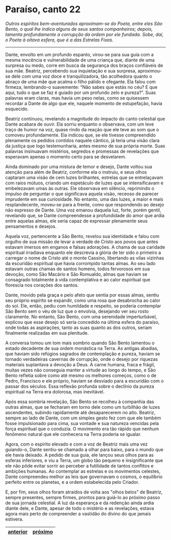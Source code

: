 # Paraíso, canto 22

_Outros espíritos bem-aventurados aproximam-se do Poeta, entre eles São Bento, o qual lhe indica alguns de seus santos companheiros; depois, lamenta profundamente a corrupção da ordem por ele fundada. Sobe, daí, o Poeta à oitava esfera, que é a das Estrelas Fixas._

---

Dante, envolto em um profundo espanto, virou-se para sua guia com a mesma inocência e vulnerabilidade de uma criança que, diante de uma surpresa ou medo, corre em busca da segurança dos braços confiáveis de sua mãe. Beatriz, percebendo sua inquietação e sua surpresa, aproximou-se dele com uma voz doce e tranquilizadora, tão acolhedora quanto o abraço de uma mãe que acalma o filho pálido e ofegante. Ela falou com firmeza, lembrando-o suavemente: “Não sabes que estás no céu? E que aqui, tudo o que se faz é guiado por um profundo zelo e pureza?”. Suas palavras eram claras, mas havia um peso nelas, como se quisessem recordar a Dante de algo que ele, naquele momento de estupefação, havia esquecido.

Beatriz continuou, revelando a magnitude do impacto do canto celestial que Dante acabara de ouvir. Ela sorriu enquanto o observava, com um leve traço de humor na voz, quase rindo da reação que ele teve ao som que o comoveu profundamente. Ela indicou que, se ele tivesse compreendido plenamente os pedidos contidos naquele cântico, já teria uma visão clara da justiça que logo testemunharia, antes mesmo de sua própria morte. Suas palavras insinuavam mistérios, segredos e promessas de revelações que esperavam apenas o momento certo para se desvelarem.

Ainda dominado por uma mistura de temor e desejo, Dante voltou sua atenção para além de Beatriz, conforme ela o instruiu, e seus olhos captaram uma visão de cem luzes brilhantes, estrelas que se entrelaçavam com raios mútuos, criando um espetáculo de luzes que se intensificavam e embelezavam umas às outras. Ele observava em silêncio, reprimindo o impulso de perguntar o que significava aquela visão, receoso de parecer imprudente em sua curiosidade. No entanto, uma das luzes, a maior e mais resplandecente, moveu-se para a frente, como que respondendo ao desejo não expresso de Dante. Uma voz emanou daquela luz, forte, porém gentil, revelando que, se Dante compreendesse a profundidade do amor que ardia entre aquelas almas, ele seria capaz de expressar plenamente seus pensamentos e desejos.

Aquela voz, pertencente a São Bento, revelou sua identidade e falou com orgulho de sua missão de levar a verdade de Cristo aos povos que antes estavam imersos em enganos e falsas adorações. A chama de sua caridade espiritual irradiava enquanto ele descrevia a glória de ter sido o primeiro a carregar o nome de Cristo até o monte Cassino, libertando as vilas vizinhas da escuridão espiritual que havia corrompido tantas almas. Ao seu lado estavam outras chamas de santos homens, todos fervorosos em sua devoção, como São Macário e São Romualdo, almas que haviam se consagrado totalmente à vida contemplativa e ao calor espiritual que florescia nos corações dos santos.

Dante, movido pela graça e pelo afeto que sentia por essas almas, sentiu seu próprio espírito se expandir, como uma rosa que desabrocha ao calor do sol. Ele, então, pediu com humildade e respeito, se poderia contemplar São Bento sem o véu de luz que o envolvia, desejando ver seu rosto claramente. No entanto, São Bento, com uma serenidade imperturbável, explicou que esse desejo só seria concedido na última esfera do paraíso, onde todas as aspirações, tanto as suas quanto as dos outros, seriam finalmente realizadas em sua plenitude.

A conversa tomou um tom mais sombrio quando São Bento lamentou o estado decadente de sua ordem monástica na Terra. As antigas abadias, que haviam sido refúgios sagrados de contemplação e pureza, haviam se tornado verdadeiras cavernas de corrupção, onde o desejo por riquezas materiais suplantava a devoção a Deus. A carne humana, fraca e frágil, muitas vezes não conseguia manter a virtude ao longo do tempo, e São Bento refletia sobre como até mesmo os melhores começos, como o de Pedro, Francisco e ele próprio, haviam se desviado para a escuridão com o passar dos séculos. Essa reflexão profunda sobre o declínio da pureza espiritual na Terra era dolorosa, mas inevitável.

Após essa sombria revelação, São Bento se recolheu à companhia das outras almas, que se fecharam em torno dele como um turbilhão de luzes ascendentes, subindo rapidamente até desaparecerem no alto. Beatriz, sempre ao lado de Dante, com um simples gesto fez com que ele também fosse impulsionado para cima, sua vontade e sua natureza vencidas pela força espiritual que o conduzia. O movimento era tão rápido que nenhum fenômeno natural que ele conhecera na Terra poderia se igualar.

Agora, com o espírito elevado e com a voz de Beatriz mais uma vez guiando-o, Dante sentiu-se chamado a olhar para baixo, para o mundo que ele havia deixado. A pedido de sua guia, ele lançou seus olhos para as esferas inferiores, e viu a Terra, um globo tão pequeno e insignificante que ele não pôde evitar sorrir ao perceber a futilidade de tantos conflitos e ambições humanas. Ao contemplar as estrelas e os movimentos celestes, Dante compreendeu melhor as leis que governavam o cosmos, o equilíbrio perfeito entre os planetas, e a ordem estabelecida pelo Criador.

E, por fim, seus olhos foram atraídos de volta aos "olhos belos" de Beatriz, sempre presentes, sempre firmes, prontos para guiá-lo ao próximo passo de sua jornada celestial. A luz da esperança e da redenção ainda ardia diante dele, e Dante, apesar de todo o mistério e as revelações, estava agora mais perto de compreender a vastidão do divino do que jamais estivera.

| [anterior](/c_paraiso/21/README.md) | [próximo](/c_paraiso/23/README.md) |
|----------|---------|